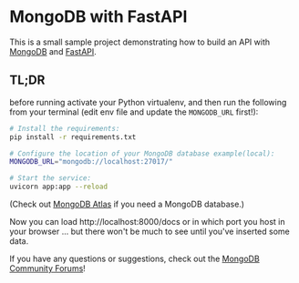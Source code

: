 # MongoDB with FastAPI

This is a small sample project demonstrating how to build an API with [MongoDB](https://developer.mongodb.com/) and [FastAPI](https://fastapi.tiangolo.com/).


## TL;DR
before running activate your Python virtualenv, and then run the following from your terminal (edit env file and update the `MONGODB_URL` first!):

```bash
# Install the requirements:
pip install -r requirements.txt

# Configure the location of your MongoDB database example(local):
MONGODB_URL="mongodb://localhost:27017/"

# Start the service:
uvicorn app:app --reload
```

(Check out [MongoDB Atlas](https://www.mongodb.com/cloud/atlas) if you need a MongoDB database.)

Now you can load http://localhost:8000/docs or in which port you host in your browser ... but there won't be much to see until you've inserted some data.

If you have any questions or suggestions, check out the [MongoDB Community Forums](https://developer.mongodb.com/community/forums/)!
